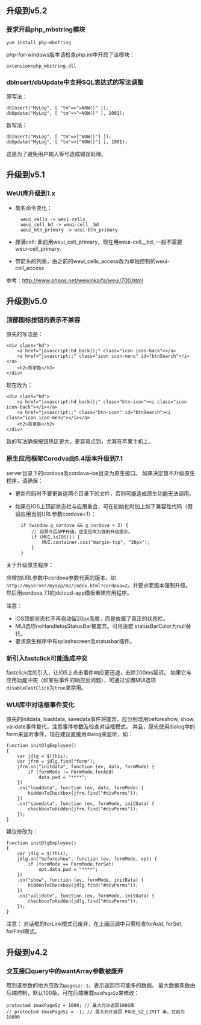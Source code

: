 ## 升级到v5.2

### 要求开启php_mbstring模块

	yum install php-mbstring

php-for-windows版本请检查php.ini中开启了该模块：

	extension=php_mbstring.dll

### dbInsert/dbUpdate中支持SQL表达式的写法调整

原写法：

	dbInsert("MyLog", [ "tm"=>"=NOW()" ]);
	dbUpdate("MyLog", [ "tm"=>"=NOW()" ], 1001);

新写法：

	dbInsert("MyLog", [ "tm"=>["NOW()"] ]);
	dbUpdate("MyLog", [ "tm"=>["NOW()"] ], 1001);

这是为了避免用户输入等号造成错误处理。

## 升级到v5.1

### WeUI库升级到1.x

- 类名命令变化：

		weui_cells -> weui-cells
		weui_cell_bd -> weui-cell__bd
		weui_btn_primary -> weui-btn_primary

- 撑满cell: 此前用weui_cell_primary，现在用weui-cell__bd, 一般不需要weui-cell_primary.
- 带箭头的列表，由之前的weui_cells_access改为单独控制的weui-cell_access

参考：http://www.phpos.net/weixinkaifa/weui/700.html

## 升级到v5.0

### 顶部图标按钮的表示不兼容

原先的写法是：

	<div class="hd">
		<a href="javascript:hd_back();" class="icon icon-back"></a>
		<a href="javascript:;" class="icon icon-menu" id="btnSearch"</i></a>
		<h2>百家姓</h2>
	</div>

现在改为：

	<div class="hd">
		<a href="javascript:hd_back();" class="btn-icon"><i class="icon icon-back"></i></a>
		<a href="javascript:;" class="btn-icon" id="btnSearch"><i class="icon icon-menu"></i></a>
		<h2>百家姓</h2>
	</div>

新的写法确保按钮热区更大，更容易点到，尤其在苹果手机上。

### 原生应用框架Corodva由5.4版本升级到7.1

server目录下的cordova及cordova-ios目录为原生接口。
如果决定暂不升级原生程序，请确保：

- 更新代码时不要更新这两个目录下的文件，否则可能造成原生功能无法调用。

- 如果在IOS上顶部状态栏与应用重合，可在初始化时加上如下兼容性代码（假设应用当前URL参数cordova=1）：

		if (window.g_cordova && g_cordova < 2) {
			// 如果今后APP升级，这里应改为强制升级提示。
			if (MUI.isIOS()) {
				MUI.container.css("margin-top", "20px");
			}
		}

关于升级原生程序：

应增加URL参数中cordova参数代表的版本，如`http://myserver/myapp/m2/index.html?cordova=2`。并要求老版本强制升级。
然后用cordova 7.1的jdcloud-app模板重建应用程序。

注意：

- IOS顶部状态栏不再自动留20px高度，而是放置了真正的状态栏。
- MUI选项noHandleIosStatusBar被废弃。可用设置 statusBarColor为null替代。
- 要求原生程序中有splashscreen及statusbar插件。

### 新引入fastclick可能造成冲突 

fastclick库的引入，让IOS上点击事件响应更迅速，去除200ms延迟。
如果它与应用功能冲突（如某些事件的响应出问题），可通过设置MUI选项`disableFastClick`为`true`来禁用。

### WUI库中对话框事件变化

原先的initdata, loaddata, savedata事件将废弃，应分别改用beforeshow, show, validate事件替代，注意事件参数及检查对话框模式。
并且，原先使用dialog中的form来监听事件，现在建议直接用dialog来监听，如：

	function initDlgEmployee()
	{
		var jdlg = $(this);
		var jfrm = jdlg.find("form");
		jfrm.on("initdata", function (ev, data, formMode) {
			if (formMode != FormMode.forAdd)
				data.pwd = "****";
		})
		.on("loaddata", function (ev, data, formMode) {
			hiddenToCheckbox(jfrm.find("#divPerms"));
		})
		.on("savedata", function (ev, formMode, initData) {
			checkboxToHidden(jfrm.find("#divPerms"));
		});
	}

建议修改为：

	function initDlgEmployee()
	{
		var jdlg = $(this);
		jdlg.on("beforeshow", function (ev, formMode, opt) {
			if (formMode == FormMode.forSet)
				opt.data.pwd = "****";
		})
		.on("show", function (ev, formMode, initData) {
			hiddenToCheckbox(jdlg.find("#divPerms"));
		})
		.on("validate", function (ev, formMode, initData) {
			checkboxToHidden(jdlg.find("#divPerms"));
		});
	}

注意：
对话框的forLink模式已废弃，在上面回调中只需检查forAdd, forSet, forFind模式。

## 升级到v4.2

### 交互接口query中的wantArray参数被废弃

用到该参数的地方应改为`pagesz:-1`，表示返回尽可能多的数据。
最大数据条数由后端控制，默认100条。可在后端重载`maxPageSz`来修改：

	protected $maxPageSz = 1000; // 最大允许返回1000条
	// protected $maxPageSz = -1; // 最大允许返回 PAGE_SZ_LIMIT 条，目前为10000

